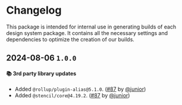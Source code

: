 # Changelog

This package is intended for internal use in generating builds of each design system package. It contains all the necessary settings and dependencies to optimize the creation of our builds.

## 2024-08-06 `1.0.0`

#### 📚 3rd party library updates

- Added `@rollup/plugin-alias@5.1.0`. ([#87](https://git.rarolabs.com.br/frontend/rarui/-/merge_requests/87) by [@junior](https://git.rarolabs.com.br/junior))
- Added `@stencil/core@4.19.2`. ([#87](https://git.rarolabs.com.br/frontend/rarui/-/merge_requests/87) by [@junior](https://git.rarolabs.com.br/junior))

<!-- #### 🛠 Breaking changes -->

<!-- #### 📚 3rd party library updates -->

<!-- #### 🎉 New features -->

<!-- #### 🐛 Bug fixes -->

<!-- #### 💡 Others -->

<!-- #### ⚠️ Notices -->
